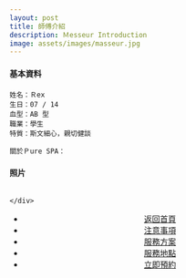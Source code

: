 ```yaml
---
layout: post
title: 師傅介紹
description: Ｍesseur Introduction
image: assets/images/masseur.jpg
---
```


<h4>基本資料</h4>

    姓名：Ｒex
    生日：07 / 14 
    血型：AB 型
    職業：學生
    特質：斯文細心，親切健談
    
    關於Ｐure SPA：


<h4>照片</h4>

<div class="box alt">
	<div class="row 50% uniform">
		<div class="4u"><span class="image fit"><img src="{{site.basurl}}/assets/images/pic01.jpg" alt=""/></span></div>
		<div class="4u"><span class="image fit"><img src="{{site.basurl}}/assets/images/pic02.jpg" alt=""/></span></div>
		<div class="4u$"><span class="image fit"><img src="{{site.basurl}}/assets/images/pic03.jpg" alt=""/></span></div>
		<!-- Break -->
		<div class="4u"><span class="image fit"><img src="{{site.basurl}}/assets/images/pic04.jpg" alt=""/></span></div>
		<div class="4u"><span class="image fit"><img src="{{site.basurl}}/assets/images/pic05.jpg" alt=""/></span></div>
		<div class="4u$"><span class="image fit"><img src="{{site.basurl}}/assets/images/pic06.jpg" alt=""/></span></div>

	</div>
</div>
<!-- Main -->
<div class="content">
    <p style="text-transform: uppercase;"></p>
         <ul class="actions">
            <center>
                <li ><a href="{{site.basurl}}/" class="button">返回首頁</a></li>
                <li ><a href="{{site.basurl}}/2018/01/08/precautions" class="button">注意事項</a></li> 
                <li ><a href="{{site.basurl}}/2018/01/09/service" class="button">服務方案</a></li> 
                <li ><a href="{{site.basurl}}/2018/01/02/location" class="button">服務地點</a></li> 
                <li ><a href="{{site.basurl}}/2018/01/03/contact" class="button">立即預約</a></li> 
             </center>
        </ul>
</div>


